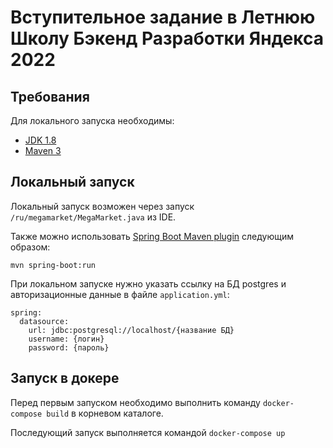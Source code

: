 # Вступительное задание в Летнюю Школу Бэкенд Разработки Яндекса 2022

## Требования

Для локального запуска необходимы:

- [JDK 1.8](http://www.oracle.com/technetwork/java/javase/downloads/jdk8-downloads-2133151.html)
- [Maven 3](https://maven.apache.org)

## Локальный запуск

Локальный запуск возможен через запуск `/ru/megamarket/MegaMarket.java` из IDE.

Также можно использовать [Spring Boot Maven plugin](https://docs.spring.io/spring-boot/docs/current/reference/html/build-tool-plugins-maven-plugin.html) следующим образом:

```
mvn spring-boot:run
```

При локальном запуске нужно указать ссылку на БД postgres и авторизационные данные в файле ```application.yml```:

```
spring:
  datasource:
    url: jdbc:postgresql://localhost/{название БД}
    username: {логин}
    password: {пароль}
```

## Запуск в докере

Перед первым запуском необходимо выполнить команду ```docker-compose build``` в корневом каталоге.

Последующий запуск выполняется командой ```docker-compose up```
